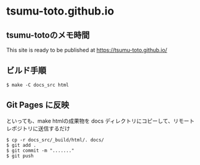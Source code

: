 # tsumu-toto.github.io
## tsumu-totoのメモ時間
This site is ready to be published at https://tsumu-toto.github.io/

## ビルド手順
```Shell
$ make -C docs_src html
```

## Git Pages に反映
といっても、make htmlの成果物を docs ディレクトリにコピーして、リモートレポジトリに送信するだけ
```Shell
$ cp -r docs_src/_build/html/. docs/
$ git add .
$ git commit -m "......."
$ git push
```

